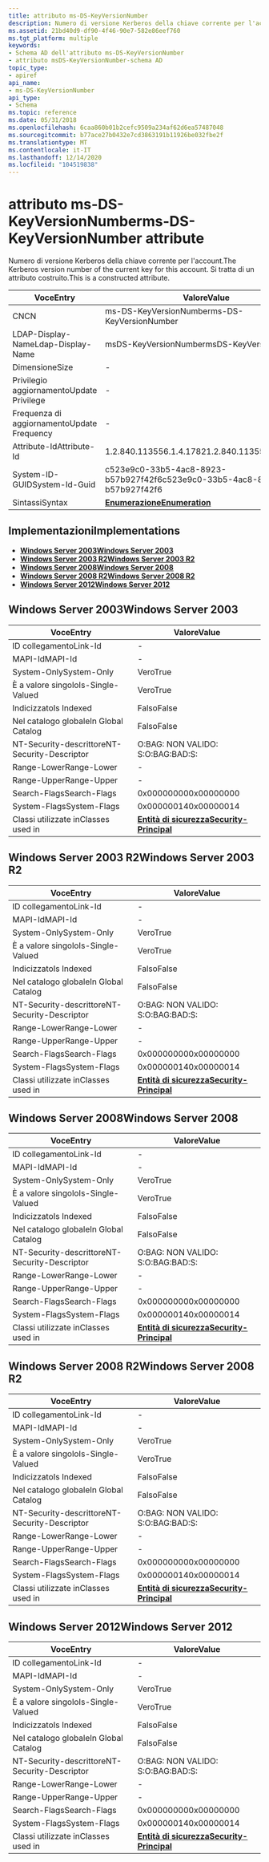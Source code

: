 ```yaml
---
title: attributo ms-DS-KeyVersionNumber
description: Numero di versione Kerberos della chiave corrente per l'account. Si tratta di un attributo costruito.
ms.assetid: 21bd40d9-df90-4f46-90e7-582e86eef760
ms.tgt_platform: multiple
keywords:
- Schema AD dell'attributo ms-DS-KeyVersionNumber
- attributo msDS-KeyVersionNumber-schema AD
topic_type:
- apiref
api_name:
- ms-DS-KeyVersionNumber
api_type:
- Schema
ms.topic: reference
ms.date: 05/31/2018
ms.openlocfilehash: 6caa860b01b2cefc9509a234af62d6ea57487048
ms.sourcegitcommit: b77ace27b0432e7cd3863191b11926be032fbe2f
ms.translationtype: MT
ms.contentlocale: it-IT
ms.lasthandoff: 12/14/2020
ms.locfileid: "104519838"
---
```

# <a name="ms-ds-keyversionnumber-attribute"></a><span data-ttu-id="db0ed-106">attributo ms-DS-KeyVersionNumber</span><span class="sxs-lookup"><span data-stu-id="db0ed-106">ms-DS-KeyVersionNumber attribute</span></span>

<span data-ttu-id="db0ed-107">Numero di versione Kerberos della chiave corrente per l'account.</span><span class="sxs-lookup"><span data-stu-id="db0ed-107">The Kerberos version number of the current key for this account.</span></span> <span data-ttu-id="db0ed-108">Si tratta di un attributo costruito.</span><span class="sxs-lookup"><span data-stu-id="db0ed-108">This is a constructed attribute.</span></span>



| <span data-ttu-id="db0ed-109">Voce</span><span class="sxs-lookup"><span data-stu-id="db0ed-109">Entry</span></span> | <span data-ttu-id="db0ed-110">Valore</span><span class="sxs-lookup"><span data-stu-id="db0ed-110">Value</span></span> |
|-------------------|--------------------------------------|
| <span data-ttu-id="db0ed-111">CN</span><span class="sxs-lookup"><span data-stu-id="db0ed-111">CN</span></span>                | <span data-ttu-id="db0ed-112">ms-DS-KeyVersionNumber</span><span class="sxs-lookup"><span data-stu-id="db0ed-112">ms-DS-KeyVersionNumber</span></span>               |
| <span data-ttu-id="db0ed-113">LDAP-Display-Name</span><span class="sxs-lookup"><span data-stu-id="db0ed-113">Ldap-Display-Name</span></span> | <span data-ttu-id="db0ed-114">msDS-KeyVersionNumber</span><span class="sxs-lookup"><span data-stu-id="db0ed-114">msDS-KeyVersionNumber</span></span>                |
| <span data-ttu-id="db0ed-115">Dimensione</span><span class="sxs-lookup"><span data-stu-id="db0ed-115">Size</span></span>              | \-                                   |
| <span data-ttu-id="db0ed-116">Privilegio aggiornamento</span><span class="sxs-lookup"><span data-stu-id="db0ed-116">Update Privilege</span></span>  | \-                                   |
| <span data-ttu-id="db0ed-117">Frequenza di aggiornamento</span><span class="sxs-lookup"><span data-stu-id="db0ed-117">Update Frequency</span></span>  | \-                                   |
| <span data-ttu-id="db0ed-118">Attribute-Id</span><span class="sxs-lookup"><span data-stu-id="db0ed-118">Attribute-Id</span></span>      | <span data-ttu-id="db0ed-119">1.2.840.113556.1.4.1782</span><span class="sxs-lookup"><span data-stu-id="db0ed-119">1.2.840.113556.1.4.1782</span></span>              |
| <span data-ttu-id="db0ed-120">System-ID-GUID</span><span class="sxs-lookup"><span data-stu-id="db0ed-120">System-Id-Guid</span></span>    | <span data-ttu-id="db0ed-121">c523e9c0-33b5-4ac8-8923-b57b927f42f6</span><span class="sxs-lookup"><span data-stu-id="db0ed-121">c523e9c0-33b5-4ac8-8923-b57b927f42f6</span></span> |
| <span data-ttu-id="db0ed-122">Sintassi</span><span class="sxs-lookup"><span data-stu-id="db0ed-122">Syntax</span></span>            | [<span data-ttu-id="db0ed-123">**Enumerazione**</span><span class="sxs-lookup"><span data-stu-id="db0ed-123">**Enumeration**</span></span>](s-enumeration.md) |



## <a name="implementations"></a><span data-ttu-id="db0ed-124">Implementazioni</span><span class="sxs-lookup"><span data-stu-id="db0ed-124">Implementations</span></span>

-   [<span data-ttu-id="db0ed-125">**Windows Server 2003**</span><span class="sxs-lookup"><span data-stu-id="db0ed-125">**Windows Server 2003**</span></span>](#windows-server-2003)
-   [<span data-ttu-id="db0ed-126">**Windows Server 2003 R2**</span><span class="sxs-lookup"><span data-stu-id="db0ed-126">**Windows Server 2003 R2**</span></span>](#windows-server-2003-r2)
-   [<span data-ttu-id="db0ed-127">**Windows Server 2008**</span><span class="sxs-lookup"><span data-stu-id="db0ed-127">**Windows Server 2008**</span></span>](#windows-server-2008)
-   [<span data-ttu-id="db0ed-128">**Windows Server 2008 R2**</span><span class="sxs-lookup"><span data-stu-id="db0ed-128">**Windows Server 2008 R2**</span></span>](#windows-server-2008-r2)
-   [<span data-ttu-id="db0ed-129">**Windows Server 2012**</span><span class="sxs-lookup"><span data-stu-id="db0ed-129">**Windows Server 2012**</span></span>](#windows-server-2012)

## <a name="windows-server-2003"></a><span data-ttu-id="db0ed-130">Windows Server 2003</span><span class="sxs-lookup"><span data-stu-id="db0ed-130">Windows Server 2003</span></span>



| <span data-ttu-id="db0ed-131">Voce</span><span class="sxs-lookup"><span data-stu-id="db0ed-131">Entry</span></span> | <span data-ttu-id="db0ed-132">Valore</span><span class="sxs-lookup"><span data-stu-id="db0ed-132">Value</span></span> |
|------------------------|--------------------------------------------------------------|
| <span data-ttu-id="db0ed-133">ID collegamento</span><span class="sxs-lookup"><span data-stu-id="db0ed-133">Link-Id</span></span>                | \-                                                           |
| <span data-ttu-id="db0ed-134">MAPI-Id</span><span class="sxs-lookup"><span data-stu-id="db0ed-134">MAPI-Id</span></span>                | \-                                                           |
| <span data-ttu-id="db0ed-135">System-Only</span><span class="sxs-lookup"><span data-stu-id="db0ed-135">System-Only</span></span>            | <span data-ttu-id="db0ed-136">Vero</span><span class="sxs-lookup"><span data-stu-id="db0ed-136">True</span></span>                                                         |
| <span data-ttu-id="db0ed-137">È a valore singolo</span><span class="sxs-lookup"><span data-stu-id="db0ed-137">Is-Single-Valued</span></span>       | <span data-ttu-id="db0ed-138">Vero</span><span class="sxs-lookup"><span data-stu-id="db0ed-138">True</span></span>                                                         |
| <span data-ttu-id="db0ed-139">Indicizzato</span><span class="sxs-lookup"><span data-stu-id="db0ed-139">Is Indexed</span></span>             | <span data-ttu-id="db0ed-140">Falso</span><span class="sxs-lookup"><span data-stu-id="db0ed-140">False</span></span>                                                        |
| <span data-ttu-id="db0ed-141">Nel catalogo globale</span><span class="sxs-lookup"><span data-stu-id="db0ed-141">In Global Catalog</span></span>      | <span data-ttu-id="db0ed-142">Falso</span><span class="sxs-lookup"><span data-stu-id="db0ed-142">False</span></span>                                                        |
| <span data-ttu-id="db0ed-143">NT-Security-descrittore</span><span class="sxs-lookup"><span data-stu-id="db0ed-143">NT-Security-Descriptor</span></span> | <span data-ttu-id="db0ed-144">O:BAG: NON VALIDO: S:</span><span class="sxs-lookup"><span data-stu-id="db0ed-144">O:BAG:BAD:S:</span></span>                                                 |
| <span data-ttu-id="db0ed-145">Range-Lower</span><span class="sxs-lookup"><span data-stu-id="db0ed-145">Range-Lower</span></span>            | \-                                                           |
| <span data-ttu-id="db0ed-146">Range-Upper</span><span class="sxs-lookup"><span data-stu-id="db0ed-146">Range-Upper</span></span>            | \-                                                           |
| <span data-ttu-id="db0ed-147">Search-Flags</span><span class="sxs-lookup"><span data-stu-id="db0ed-147">Search-Flags</span></span>           | <span data-ttu-id="db0ed-148">0x00000000</span><span class="sxs-lookup"><span data-stu-id="db0ed-148">0x00000000</span></span>                                                   |
| <span data-ttu-id="db0ed-149">System-Flags</span><span class="sxs-lookup"><span data-stu-id="db0ed-149">System-Flags</span></span>           | <span data-ttu-id="db0ed-150">0x00000014</span><span class="sxs-lookup"><span data-stu-id="db0ed-150">0x00000014</span></span>                                                   |
| <span data-ttu-id="db0ed-151">Classi utilizzate in</span><span class="sxs-lookup"><span data-stu-id="db0ed-151">Classes used in</span></span>        | [<span data-ttu-id="db0ed-152">**Entità di sicurezza**</span><span class="sxs-lookup"><span data-stu-id="db0ed-152">**Security-Principal**</span></span>](c-securityprincipal.md)<br/> |



## <a name="windows-server-2003-r2"></a><span data-ttu-id="db0ed-153">Windows Server 2003 R2</span><span class="sxs-lookup"><span data-stu-id="db0ed-153">Windows Server 2003 R2</span></span>



| <span data-ttu-id="db0ed-154">Voce</span><span class="sxs-lookup"><span data-stu-id="db0ed-154">Entry</span></span> | <span data-ttu-id="db0ed-155">Valore</span><span class="sxs-lookup"><span data-stu-id="db0ed-155">Value</span></span> |
|------------------------|--------------------------------------------------------------|
| <span data-ttu-id="db0ed-156">ID collegamento</span><span class="sxs-lookup"><span data-stu-id="db0ed-156">Link-Id</span></span>                | \-                                                           |
| <span data-ttu-id="db0ed-157">MAPI-Id</span><span class="sxs-lookup"><span data-stu-id="db0ed-157">MAPI-Id</span></span>                | \-                                                           |
| <span data-ttu-id="db0ed-158">System-Only</span><span class="sxs-lookup"><span data-stu-id="db0ed-158">System-Only</span></span>            | <span data-ttu-id="db0ed-159">Vero</span><span class="sxs-lookup"><span data-stu-id="db0ed-159">True</span></span>                                                         |
| <span data-ttu-id="db0ed-160">È a valore singolo</span><span class="sxs-lookup"><span data-stu-id="db0ed-160">Is-Single-Valued</span></span>       | <span data-ttu-id="db0ed-161">Vero</span><span class="sxs-lookup"><span data-stu-id="db0ed-161">True</span></span>                                                         |
| <span data-ttu-id="db0ed-162">Indicizzato</span><span class="sxs-lookup"><span data-stu-id="db0ed-162">Is Indexed</span></span>             | <span data-ttu-id="db0ed-163">Falso</span><span class="sxs-lookup"><span data-stu-id="db0ed-163">False</span></span>                                                        |
| <span data-ttu-id="db0ed-164">Nel catalogo globale</span><span class="sxs-lookup"><span data-stu-id="db0ed-164">In Global Catalog</span></span>      | <span data-ttu-id="db0ed-165">Falso</span><span class="sxs-lookup"><span data-stu-id="db0ed-165">False</span></span>                                                        |
| <span data-ttu-id="db0ed-166">NT-Security-descrittore</span><span class="sxs-lookup"><span data-stu-id="db0ed-166">NT-Security-Descriptor</span></span> | <span data-ttu-id="db0ed-167">O:BAG: NON VALIDO: S:</span><span class="sxs-lookup"><span data-stu-id="db0ed-167">O:BAG:BAD:S:</span></span>                                                 |
| <span data-ttu-id="db0ed-168">Range-Lower</span><span class="sxs-lookup"><span data-stu-id="db0ed-168">Range-Lower</span></span>            | \-                                                           |
| <span data-ttu-id="db0ed-169">Range-Upper</span><span class="sxs-lookup"><span data-stu-id="db0ed-169">Range-Upper</span></span>            | \-                                                           |
| <span data-ttu-id="db0ed-170">Search-Flags</span><span class="sxs-lookup"><span data-stu-id="db0ed-170">Search-Flags</span></span>           | <span data-ttu-id="db0ed-171">0x00000000</span><span class="sxs-lookup"><span data-stu-id="db0ed-171">0x00000000</span></span>                                                   |
| <span data-ttu-id="db0ed-172">System-Flags</span><span class="sxs-lookup"><span data-stu-id="db0ed-172">System-Flags</span></span>           | <span data-ttu-id="db0ed-173">0x00000014</span><span class="sxs-lookup"><span data-stu-id="db0ed-173">0x00000014</span></span>                                                   |
| <span data-ttu-id="db0ed-174">Classi utilizzate in</span><span class="sxs-lookup"><span data-stu-id="db0ed-174">Classes used in</span></span>        | [<span data-ttu-id="db0ed-175">**Entità di sicurezza**</span><span class="sxs-lookup"><span data-stu-id="db0ed-175">**Security-Principal**</span></span>](c-securityprincipal.md)<br/> |



## <a name="windows-server-2008"></a><span data-ttu-id="db0ed-176">Windows Server 2008</span><span class="sxs-lookup"><span data-stu-id="db0ed-176">Windows Server 2008</span></span>



| <span data-ttu-id="db0ed-177">Voce</span><span class="sxs-lookup"><span data-stu-id="db0ed-177">Entry</span></span> | <span data-ttu-id="db0ed-178">Valore</span><span class="sxs-lookup"><span data-stu-id="db0ed-178">Value</span></span> |
|------------------------|--------------------------------------------------------------|
| <span data-ttu-id="db0ed-179">ID collegamento</span><span class="sxs-lookup"><span data-stu-id="db0ed-179">Link-Id</span></span>                | \-                                                           |
| <span data-ttu-id="db0ed-180">MAPI-Id</span><span class="sxs-lookup"><span data-stu-id="db0ed-180">MAPI-Id</span></span>                | \-                                                           |
| <span data-ttu-id="db0ed-181">System-Only</span><span class="sxs-lookup"><span data-stu-id="db0ed-181">System-Only</span></span>            | <span data-ttu-id="db0ed-182">Vero</span><span class="sxs-lookup"><span data-stu-id="db0ed-182">True</span></span>                                                         |
| <span data-ttu-id="db0ed-183">È a valore singolo</span><span class="sxs-lookup"><span data-stu-id="db0ed-183">Is-Single-Valued</span></span>       | <span data-ttu-id="db0ed-184">Vero</span><span class="sxs-lookup"><span data-stu-id="db0ed-184">True</span></span>                                                         |
| <span data-ttu-id="db0ed-185">Indicizzato</span><span class="sxs-lookup"><span data-stu-id="db0ed-185">Is Indexed</span></span>             | <span data-ttu-id="db0ed-186">Falso</span><span class="sxs-lookup"><span data-stu-id="db0ed-186">False</span></span>                                                        |
| <span data-ttu-id="db0ed-187">Nel catalogo globale</span><span class="sxs-lookup"><span data-stu-id="db0ed-187">In Global Catalog</span></span>      | <span data-ttu-id="db0ed-188">Falso</span><span class="sxs-lookup"><span data-stu-id="db0ed-188">False</span></span>                                                        |
| <span data-ttu-id="db0ed-189">NT-Security-descrittore</span><span class="sxs-lookup"><span data-stu-id="db0ed-189">NT-Security-Descriptor</span></span> | <span data-ttu-id="db0ed-190">O:BAG: NON VALIDO: S:</span><span class="sxs-lookup"><span data-stu-id="db0ed-190">O:BAG:BAD:S:</span></span>                                                 |
| <span data-ttu-id="db0ed-191">Range-Lower</span><span class="sxs-lookup"><span data-stu-id="db0ed-191">Range-Lower</span></span>            | \-                                                           |
| <span data-ttu-id="db0ed-192">Range-Upper</span><span class="sxs-lookup"><span data-stu-id="db0ed-192">Range-Upper</span></span>            | \-                                                           |
| <span data-ttu-id="db0ed-193">Search-Flags</span><span class="sxs-lookup"><span data-stu-id="db0ed-193">Search-Flags</span></span>           | <span data-ttu-id="db0ed-194">0x00000000</span><span class="sxs-lookup"><span data-stu-id="db0ed-194">0x00000000</span></span>                                                   |
| <span data-ttu-id="db0ed-195">System-Flags</span><span class="sxs-lookup"><span data-stu-id="db0ed-195">System-Flags</span></span>           | <span data-ttu-id="db0ed-196">0x00000014</span><span class="sxs-lookup"><span data-stu-id="db0ed-196">0x00000014</span></span>                                                   |
| <span data-ttu-id="db0ed-197">Classi utilizzate in</span><span class="sxs-lookup"><span data-stu-id="db0ed-197">Classes used in</span></span>        | [<span data-ttu-id="db0ed-198">**Entità di sicurezza**</span><span class="sxs-lookup"><span data-stu-id="db0ed-198">**Security-Principal**</span></span>](c-securityprincipal.md)<br/> |



## <a name="windows-server-2008-r2"></a><span data-ttu-id="db0ed-199">Windows Server 2008 R2</span><span class="sxs-lookup"><span data-stu-id="db0ed-199">Windows Server 2008 R2</span></span>



| <span data-ttu-id="db0ed-200">Voce</span><span class="sxs-lookup"><span data-stu-id="db0ed-200">Entry</span></span> | <span data-ttu-id="db0ed-201">Valore</span><span class="sxs-lookup"><span data-stu-id="db0ed-201">Value</span></span> |
|------------------------|--------------------------------------------------------------|
| <span data-ttu-id="db0ed-202">ID collegamento</span><span class="sxs-lookup"><span data-stu-id="db0ed-202">Link-Id</span></span>                | \-                                                           |
| <span data-ttu-id="db0ed-203">MAPI-Id</span><span class="sxs-lookup"><span data-stu-id="db0ed-203">MAPI-Id</span></span>                | \-                                                           |
| <span data-ttu-id="db0ed-204">System-Only</span><span class="sxs-lookup"><span data-stu-id="db0ed-204">System-Only</span></span>            | <span data-ttu-id="db0ed-205">Vero</span><span class="sxs-lookup"><span data-stu-id="db0ed-205">True</span></span>                                                         |
| <span data-ttu-id="db0ed-206">È a valore singolo</span><span class="sxs-lookup"><span data-stu-id="db0ed-206">Is-Single-Valued</span></span>       | <span data-ttu-id="db0ed-207">Vero</span><span class="sxs-lookup"><span data-stu-id="db0ed-207">True</span></span>                                                         |
| <span data-ttu-id="db0ed-208">Indicizzato</span><span class="sxs-lookup"><span data-stu-id="db0ed-208">Is Indexed</span></span>             | <span data-ttu-id="db0ed-209">Falso</span><span class="sxs-lookup"><span data-stu-id="db0ed-209">False</span></span>                                                        |
| <span data-ttu-id="db0ed-210">Nel catalogo globale</span><span class="sxs-lookup"><span data-stu-id="db0ed-210">In Global Catalog</span></span>      | <span data-ttu-id="db0ed-211">Falso</span><span class="sxs-lookup"><span data-stu-id="db0ed-211">False</span></span>                                                        |
| <span data-ttu-id="db0ed-212">NT-Security-descrittore</span><span class="sxs-lookup"><span data-stu-id="db0ed-212">NT-Security-Descriptor</span></span> | <span data-ttu-id="db0ed-213">O:BAG: NON VALIDO: S:</span><span class="sxs-lookup"><span data-stu-id="db0ed-213">O:BAG:BAD:S:</span></span>                                                 |
| <span data-ttu-id="db0ed-214">Range-Lower</span><span class="sxs-lookup"><span data-stu-id="db0ed-214">Range-Lower</span></span>            | \-                                                           |
| <span data-ttu-id="db0ed-215">Range-Upper</span><span class="sxs-lookup"><span data-stu-id="db0ed-215">Range-Upper</span></span>            | \-                                                           |
| <span data-ttu-id="db0ed-216">Search-Flags</span><span class="sxs-lookup"><span data-stu-id="db0ed-216">Search-Flags</span></span>           | <span data-ttu-id="db0ed-217">0x00000000</span><span class="sxs-lookup"><span data-stu-id="db0ed-217">0x00000000</span></span>                                                   |
| <span data-ttu-id="db0ed-218">System-Flags</span><span class="sxs-lookup"><span data-stu-id="db0ed-218">System-Flags</span></span>           | <span data-ttu-id="db0ed-219">0x00000014</span><span class="sxs-lookup"><span data-stu-id="db0ed-219">0x00000014</span></span>                                                   |
| <span data-ttu-id="db0ed-220">Classi utilizzate in</span><span class="sxs-lookup"><span data-stu-id="db0ed-220">Classes used in</span></span>        | [<span data-ttu-id="db0ed-221">**Entità di sicurezza**</span><span class="sxs-lookup"><span data-stu-id="db0ed-221">**Security-Principal**</span></span>](c-securityprincipal.md)<br/> |



## <a name="windows-server-2012"></a><span data-ttu-id="db0ed-222">Windows Server 2012</span><span class="sxs-lookup"><span data-stu-id="db0ed-222">Windows Server 2012</span></span>



| <span data-ttu-id="db0ed-223">Voce</span><span class="sxs-lookup"><span data-stu-id="db0ed-223">Entry</span></span> | <span data-ttu-id="db0ed-224">Valore</span><span class="sxs-lookup"><span data-stu-id="db0ed-224">Value</span></span> |
|------------------------|--------------------------------------------------------------|
| <span data-ttu-id="db0ed-225">ID collegamento</span><span class="sxs-lookup"><span data-stu-id="db0ed-225">Link-Id</span></span>                | \-                                                           |
| <span data-ttu-id="db0ed-226">MAPI-Id</span><span class="sxs-lookup"><span data-stu-id="db0ed-226">MAPI-Id</span></span>                | \-                                                           |
| <span data-ttu-id="db0ed-227">System-Only</span><span class="sxs-lookup"><span data-stu-id="db0ed-227">System-Only</span></span>            | <span data-ttu-id="db0ed-228">Vero</span><span class="sxs-lookup"><span data-stu-id="db0ed-228">True</span></span>                                                         |
| <span data-ttu-id="db0ed-229">È a valore singolo</span><span class="sxs-lookup"><span data-stu-id="db0ed-229">Is-Single-Valued</span></span>       | <span data-ttu-id="db0ed-230">Vero</span><span class="sxs-lookup"><span data-stu-id="db0ed-230">True</span></span>                                                         |
| <span data-ttu-id="db0ed-231">Indicizzato</span><span class="sxs-lookup"><span data-stu-id="db0ed-231">Is Indexed</span></span>             | <span data-ttu-id="db0ed-232">Falso</span><span class="sxs-lookup"><span data-stu-id="db0ed-232">False</span></span>                                                        |
| <span data-ttu-id="db0ed-233">Nel catalogo globale</span><span class="sxs-lookup"><span data-stu-id="db0ed-233">In Global Catalog</span></span>      | <span data-ttu-id="db0ed-234">Falso</span><span class="sxs-lookup"><span data-stu-id="db0ed-234">False</span></span>                                                        |
| <span data-ttu-id="db0ed-235">NT-Security-descrittore</span><span class="sxs-lookup"><span data-stu-id="db0ed-235">NT-Security-Descriptor</span></span> | <span data-ttu-id="db0ed-236">O:BAG: NON VALIDO: S:</span><span class="sxs-lookup"><span data-stu-id="db0ed-236">O:BAG:BAD:S:</span></span>                                                 |
| <span data-ttu-id="db0ed-237">Range-Lower</span><span class="sxs-lookup"><span data-stu-id="db0ed-237">Range-Lower</span></span>            | \-                                                           |
| <span data-ttu-id="db0ed-238">Range-Upper</span><span class="sxs-lookup"><span data-stu-id="db0ed-238">Range-Upper</span></span>            | \-                                                           |
| <span data-ttu-id="db0ed-239">Search-Flags</span><span class="sxs-lookup"><span data-stu-id="db0ed-239">Search-Flags</span></span>           | <span data-ttu-id="db0ed-240">0x00000000</span><span class="sxs-lookup"><span data-stu-id="db0ed-240">0x00000000</span></span>                                                   |
| <span data-ttu-id="db0ed-241">System-Flags</span><span class="sxs-lookup"><span data-stu-id="db0ed-241">System-Flags</span></span>           | <span data-ttu-id="db0ed-242">0x00000014</span><span class="sxs-lookup"><span data-stu-id="db0ed-242">0x00000014</span></span>                                                   |
| <span data-ttu-id="db0ed-243">Classi utilizzate in</span><span class="sxs-lookup"><span data-stu-id="db0ed-243">Classes used in</span></span>        | [<span data-ttu-id="db0ed-244">**Entità di sicurezza**</span><span class="sxs-lookup"><span data-stu-id="db0ed-244">**Security-Principal**</span></span>](c-securityprincipal.md)<br/> |



 

 





